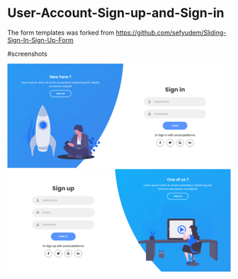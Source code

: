 # User-Account-Sign-up-and-Sign-in
The form templates was forked from 
https://github.com/sefyudem/Sliding-Sign-In-Sign-Up-Form

#screenshots

![Signin](screenshots/login.png?raw=true "Signin page")
![Signup](screenshots/signup.png?raw=true "Signup page")

